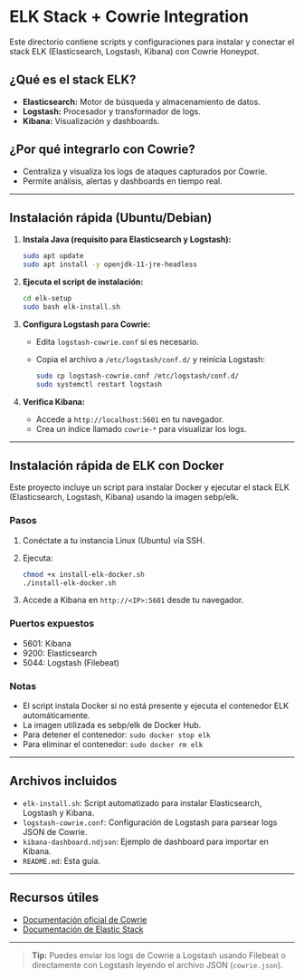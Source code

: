 # ELK Stack + Cowrie Integration

Este directorio contiene scripts y configuraciones para instalar y conectar el stack ELK (Elasticsearch, Logstash, Kibana) con Cowrie Honeypot.

## ¿Qué es el stack ELK?

- **Elasticsearch:** Motor de búsqueda y almacenamiento de datos.
- **Logstash:** Procesador y transformador de logs.
- **Kibana:** Visualización y dashboards.

## ¿Por qué integrarlo con Cowrie?

- Centraliza y visualiza los logs de ataques capturados por Cowrie.
- Permite análisis, alertas y dashboards en tiempo real.

---

## Instalación rápida (Ubuntu/Debian)

1. **Instala Java (requisito para Elasticsearch y Logstash):**

   ```bash
   sudo apt update
   sudo apt install -y openjdk-11-jre-headless
   ```

2. **Ejecuta el script de instalación:**

   ```bash
   cd elk-setup
   sudo bash elk-install.sh
   ```

3. **Configura Logstash para Cowrie:**
   - Edita `logstash-cowrie.conf` si es necesario.
   - Copia el archivo a `/etc/logstash/conf.d/` y reinicia Logstash:

     ```bash
     sudo cp logstash-cowrie.conf /etc/logstash/conf.d/
     sudo systemctl restart logstash
     ```

4. **Verifica Kibana:**
   - Accede a `http://localhost:5601` en tu navegador.
   - Crea un índice llamado `cowrie-*` para visualizar los logs.

---

## Instalación rápida de ELK con Docker

Este proyecto incluye un script para instalar Docker y ejecutar el stack ELK (Elasticsearch, Logstash, Kibana) usando la imagen sebp/elk.

### Pasos

1. Conéctate a tu instancia Linux (Ubuntu) vía SSH.
2. Ejecuta:

   ```bash
   chmod +x install-elk-docker.sh
   ./install-elk-docker.sh
   ```

3. Accede a Kibana en `http://<IP>:5601` desde tu navegador.

### Puertos expuestos

- 5601: Kibana
- 9200: Elasticsearch
- 5044: Logstash (Filebeat)

### Notas

- El script instala Docker si no está presente y ejecuta el contenedor ELK automáticamente.
- La imagen utilizada es sebp/elk de Docker Hub.
- Para detener el contenedor: `sudo docker stop elk`
- Para eliminar el contenedor: `sudo docker rm elk`

---

## Archivos incluidos

- `elk-install.sh`: Script automatizado para instalar Elasticsearch, Logstash y Kibana.
- `logstash-cowrie.conf`: Configuración de Logstash para parsear logs JSON de Cowrie.
- `kibana-dashboard.ndjson`: Ejemplo de dashboard para importar en Kibana.
- `README.md`: Esta guía.

---

## Recursos útiles

- [Documentación oficial de Cowrie](https://docs.cowrie.org/en/latest/)
- [Documentación de Elastic Stack](https://www.elastic.co/guide/en/elastic-stack-get-started/current/get-started-elastic-stack.html)

---

> **Tip:** Puedes enviar los logs de Cowrie a Logstash usando Filebeat o directamente con Logstash leyendo el archivo JSON (`cowrie.json`).
